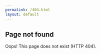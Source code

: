 ```yaml
---
permalink: /404.html
layout: default
---
```


## Page not found
Oops! This page does not exist (HTTP 404).
